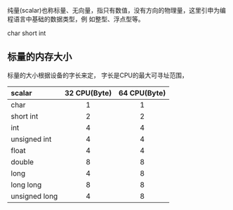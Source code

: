 纯量(scalar)也称标量、无向量，指只有数值，没有方向的物理量，这里引申为编程语言中基础的数据类型，例
如整型、浮点型等。

char
short int


标量的内存大小
------------

标量的大小根据设备的字长来定， 字长是CPU的最大可寻址范围，



| scalar        | 32 CPU(Byte) | 64 CPU(Byte) |
|:--------------|:------------:|:------------:|
| char          |      1       |      1       |
| short int     |      2       |      2       |
| int           |      4       |      4       |
| unsigned int  |      4       |      4       |
| float         |      4       |      4       |
| double        |      8       |      8       |
| long          |      4       |      8       |
| long long     |      8       |      8       |
| unsigned long |      4       |      8       |
